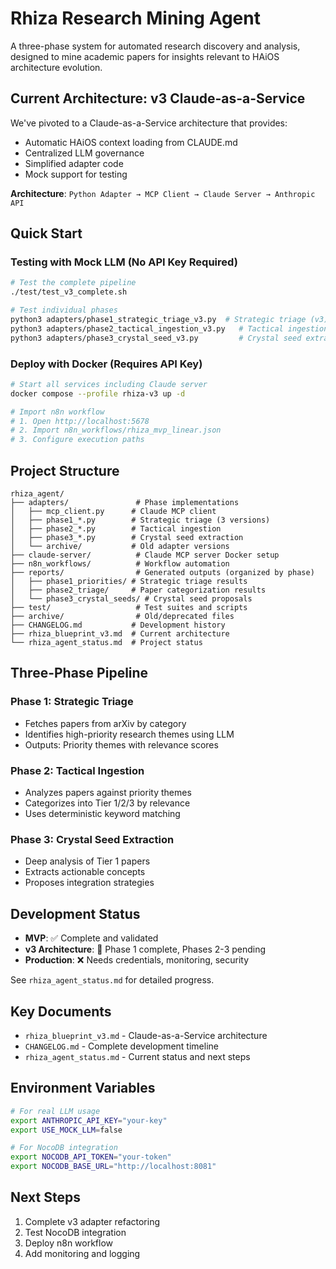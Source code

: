 # Rhiza Research Mining Agent

A three-phase system for automated research discovery and analysis, designed to mine academic papers for insights relevant to HAiOS architecture evolution.

## Current Architecture: v3 Claude-as-a-Service

We've pivoted to a Claude-as-a-Service architecture that provides:
- Automatic HAiOS context loading from CLAUDE.md
- Centralized LLM governance
- Simplified adapter code
- Mock support for testing

**Architecture**: `Python Adapter → MCP Client → Claude Server → Anthropic API`

## Quick Start

### Testing with Mock LLM (No API Key Required)
```bash
# Test the complete pipeline
./test/test_v3_complete.sh

# Test individual phases
python3 adapters/phase1_strategic_triage_v3.py  # Strategic triage (v3)
python3 adapters/phase2_tactical_ingestion_v3.py   # Tactical ingestion (v3)
python3 adapters/phase3_crystal_seed_v3.py         # Crystal seed extraction (v3)
```

### Deploy with Docker (Requires API Key)
```bash
# Start all services including Claude server
docker compose --profile rhiza-v3 up -d

# Import n8n workflow
# 1. Open http://localhost:5678
# 2. Import n8n_workflows/rhiza_mvp_linear.json
# 3. Configure execution paths
```

## Project Structure

```
rhiza_agent/
├── adapters/               # Phase implementations
│   ├── mcp_client.py      # Claude MCP client
│   ├── phase1_*.py        # Strategic triage (3 versions)
│   ├── phase2_*.py        # Tactical ingestion
│   ├── phase3_*.py        # Crystal seed extraction
│   └── archive/           # Old adapter versions
├── claude-server/          # Claude MCP server Docker setup
├── n8n_workflows/          # Workflow automation
├── reports/                # Generated outputs (organized by phase)
│   ├── phase1_priorities/ # Strategic triage results
│   ├── phase2_triage/     # Paper categorization results
│   └── phase3_crystal_seeds/ # Crystal seed proposals
├── test/                   # Test suites and scripts
├── archive/                # Old/deprecated files
├── CHANGELOG.md           # Development history
├── rhiza_blueprint_v3.md  # Current architecture
└── rhiza_agent_status.md  # Project status
```

## Three-Phase Pipeline

### Phase 1: Strategic Triage
- Fetches papers from arXiv by category
- Identifies high-priority research themes using LLM
- Outputs: Priority themes with relevance scores

### Phase 2: Tactical Ingestion  
- Analyzes papers against priority themes
- Categorizes into Tier 1/2/3 by relevance
- Uses deterministic keyword matching

### Phase 3: Crystal Seed Extraction
- Deep analysis of Tier 1 papers
- Extracts actionable concepts
- Proposes integration strategies

## Development Status

- **MVP**: ✅ Complete and validated
- **v3 Architecture**: 🚧 Phase 1 complete, Phases 2-3 pending
- **Production**: ❌ Needs credentials, monitoring, security

See `rhiza_agent_status.md` for detailed progress.

## Key Documents

- `rhiza_blueprint_v3.md` - Claude-as-a-Service architecture
- `CHANGELOG.md` - Complete development timeline
- `rhiza_agent_status.md` - Current status and next steps

## Environment Variables

```bash
# For real LLM usage
export ANTHROPIC_API_KEY="your-key"
export USE_MOCK_LLM=false

# For NocoDB integration
export NOCODB_API_TOKEN="your-token"
export NOCODB_BASE_URL="http://localhost:8081"
```

## Next Steps

1. Complete v3 adapter refactoring
2. Test NocoDB integration
3. Deploy n8n workflow
4. Add monitoring and logging